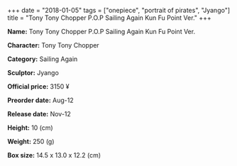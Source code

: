 +++
date = "2018-01-05"
tags = ["onepiece", "portrait of pirates", "Jyango"]
title = "Tony Tony Chopper P.O.P Sailing Again Kun Fu Point Ver."
+++

**Name:** Tony Tony Chopper P.O.P Sailing Again Kun Fu Point Ver.

**Character:** Tony Tony Chopper

**Category:** Sailing Again 

**Sculptor:** Jyango

**Official price:** 3150 ¥

**Preorder date:** Aug-12

**Release date:** Nov-12

**Height:** 10 (cm)

**Weight:** 250 (g)

**Box size:** 14.5 x 13.0 x 12.2 (cm)


